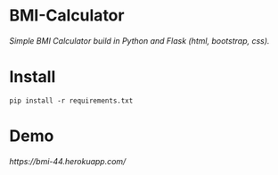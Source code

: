 # BMI-Calculator
<h6>Simple BMI Calculator build in Python and Flask (html, bootstrap, css).</h6>

# Install

`pip install -r requirements.txt`

# Demo
<h6>https://bmi-44.herokuapp.com/</h6>
